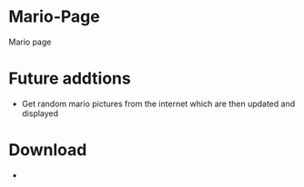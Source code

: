 # Mario-Page
Mario page


# Future addtions
- Get random mario pictures from the internet which are then updated and displayed

# Download
-
